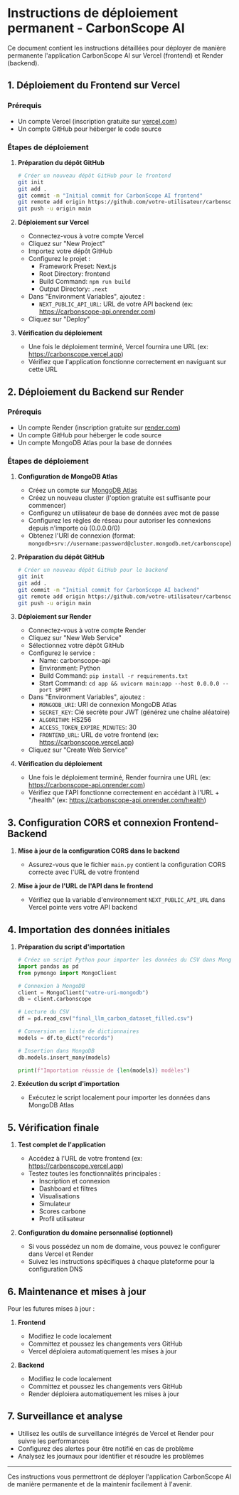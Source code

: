 # Instructions de déploiement permanent - CarbonScope AI

Ce document contient les instructions détaillées pour déployer de manière permanente l'application CarbonScope AI sur Vercel (frontend) et Render (backend).

## 1. Déploiement du Frontend sur Vercel

### Prérequis
- Un compte Vercel (inscription gratuite sur [vercel.com](https://vercel.com))
- Un compte GitHub pour héberger le code source

### Étapes de déploiement

1. **Préparation du dépôt GitHub**
   ```bash
   # Créer un nouveau dépôt GitHub pour le frontend
   git init
   git add .
   git commit -m "Initial commit for CarbonScope AI frontend"
   git remote add origin https://github.com/votre-utilisateur/carbonscope-frontend.git
   git push -u origin main
   ```

2. **Déploiement sur Vercel**
   - Connectez-vous à votre compte Vercel
   - Cliquez sur "New Project"
   - Importez votre dépôt GitHub
   - Configurez le projet :
     - Framework Preset: Next.js
     - Root Directory: frontend
     - Build Command: `npm run build`
     - Output Directory: `.next`
   - Dans "Environment Variables", ajoutez :
     - `NEXT_PUBLIC_API_URL`: URL de votre API backend (ex: https://carbonscope-api.onrender.com)
   - Cliquez sur "Deploy"

3. **Vérification du déploiement**
   - Une fois le déploiement terminé, Vercel fournira une URL (ex: https://carbonscope.vercel.app)
   - Vérifiez que l'application fonctionne correctement en naviguant sur cette URL

## 2. Déploiement du Backend sur Render

### Prérequis
- Un compte Render (inscription gratuite sur [render.com](https://render.com))
- Un compte GitHub pour héberger le code source
- Un compte MongoDB Atlas pour la base de données

### Étapes de déploiement

1. **Configuration de MongoDB Atlas**
   - Créez un compte sur [MongoDB Atlas](https://www.mongodb.com/cloud/atlas)
   - Créez un nouveau cluster (l'option gratuite est suffisante pour commencer)
   - Configurez un utilisateur de base de données avec mot de passe
   - Configurez les règles de réseau pour autoriser les connexions depuis n'importe où (0.0.0.0/0)
   - Obtenez l'URI de connexion (format: `mongodb+srv://username:password@cluster.mongodb.net/carbonscope`)

2. **Préparation du dépôt GitHub**
   ```bash
   # Créer un nouveau dépôt GitHub pour le backend
   git init
   git add .
   git commit -m "Initial commit for CarbonScope AI backend"
   git remote add origin https://github.com/votre-utilisateur/carbonscope-backend.git
   git push -u origin main
   ```

3. **Déploiement sur Render**
   - Connectez-vous à votre compte Render
   - Cliquez sur "New Web Service"
   - Sélectionnez votre dépôt GitHub
   - Configurez le service :
     - Name: carbonscope-api
     - Environment: Python
     - Build Command: `pip install -r requirements.txt`
     - Start Command: `cd app && uvicorn main:app --host 0.0.0.0 --port $PORT`
   - Dans "Environment Variables", ajoutez :
     - `MONGODB_URI`: URI de connexion MongoDB Atlas
     - `SECRET_KEY`: Clé secrète pour JWT (générez une chaîne aléatoire)
     - `ALGORITHM`: HS256
     - `ACCESS_TOKEN_EXPIRE_MINUTES`: 30
     - `FRONTEND_URL`: URL de votre frontend (ex: https://carbonscope.vercel.app)
   - Cliquez sur "Create Web Service"

4. **Vérification du déploiement**
   - Une fois le déploiement terminé, Render fournira une URL (ex: https://carbonscope-api.onrender.com)
   - Vérifiez que l'API fonctionne correctement en accédant à l'URL + "/health" (ex: https://carbonscope-api.onrender.com/health)

## 3. Configuration CORS et connexion Frontend-Backend

1. **Mise à jour de la configuration CORS dans le backend**
   - Assurez-vous que le fichier `main.py` contient la configuration CORS correcte avec l'URL de votre frontend

2. **Mise à jour de l'URL de l'API dans le frontend**
   - Vérifiez que la variable d'environnement `NEXT_PUBLIC_API_URL` dans Vercel pointe vers votre API backend

## 4. Importation des données initiales

1. **Préparation du script d'importation**
   ```python
   # Créez un script Python pour importer les données du CSV dans MongoDB
   import pandas as pd
   from pymongo import MongoClient
   
   # Connexion à MongoDB
   client = MongoClient("votre-uri-mongodb")
   db = client.carbonscope
   
   # Lecture du CSV
   df = pd.read_csv("final_llm_carbon_dataset_filled.csv")
   
   # Conversion en liste de dictionnaires
   models = df.to_dict("records")
   
   # Insertion dans MongoDB
   db.models.insert_many(models)
   
   print(f"Importation réussie de {len(models)} modèles")
   ```

2. **Exécution du script d'importation**
   - Exécutez le script localement pour importer les données dans MongoDB Atlas

## 5. Vérification finale

1. **Test complet de l'application**
   - Accédez à l'URL de votre frontend (ex: https://carbonscope.vercel.app)
   - Testez toutes les fonctionnalités principales :
     - Inscription et connexion
     - Dashboard et filtres
     - Visualisations
     - Simulateur
     - Scores carbone
     - Profil utilisateur

2. **Configuration du domaine personnalisé (optionnel)**
   - Si vous possédez un nom de domaine, vous pouvez le configurer dans Vercel et Render
   - Suivez les instructions spécifiques à chaque plateforme pour la configuration DNS

## 6. Maintenance et mises à jour

Pour les futures mises à jour :

1. **Frontend**
   - Modifiez le code localement
   - Committez et poussez les changements vers GitHub
   - Vercel déploiera automatiquement les mises à jour

2. **Backend**
   - Modifiez le code localement
   - Committez et poussez les changements vers GitHub
   - Render déploiera automatiquement les mises à jour

## 7. Surveillance et analyse

- Utilisez les outils de surveillance intégrés de Vercel et Render pour suivre les performances
- Configurez des alertes pour être notifié en cas de problème
- Analysez les journaux pour identifier et résoudre les problèmes

---

Ces instructions vous permettront de déployer l'application CarbonScope AI de manière permanente et de la maintenir facilement à l'avenir.
